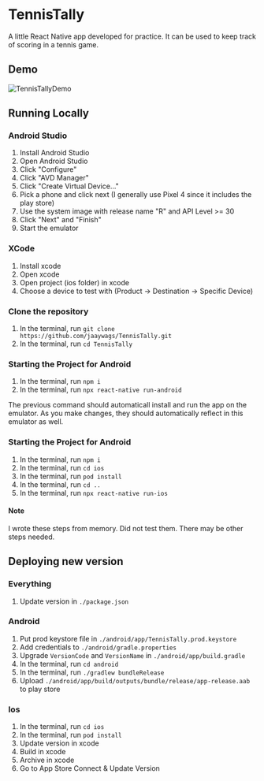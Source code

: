 # TennisTally

A little React Native app developed for practice. It can be used to keep track of scoring in a tennis game.

## Demo

![TennisTallyDemo](https://user-images.githubusercontent.com/38050123/158088153-53570edf-67d9-4c80-b0c2-56a04a4bee87.gif)

## Running Locally

### Android Studio

1. Install Android Studio
2. Open Android Studio
3. Click "Configure"
4. Click "AVD Manager"
5. Click "Create Virtual Device..."
6. Pick a phone and click next (I generally use Pixel 4 since it includes the play store)
7. Use the system image with release name "R" and API Level >= 30
8. Click "Next" and "Finish"
9. Start the emulator

### XCode

1. Install xcode
2. Open xcode
3. Open project (ios folder) in xcode
4. Choose a device to test with (Product -> Destination -> Specific Device)

### Clone the repository

1. In the terminal, run `git clone https://github.com/jaaywags/TennisTally.git`
2. In the terminal, run `cd TennisTally`

### Starting the Project for Android

1. In the terminal, run `npm i`
2. In the terminal, run `npx react-native run-android`

The previous command should automaticall install and run the app on the emulator. As you make changes, they should automatically reflect in this emulator as well.

### Starting the Project for Android

1. In the terminal, run `npm i`
2. In the terminal, run `cd ios`
3. In the terminal, run `pod install`
4. In the terminal, run `cd ..`
5. In the terminal, run `npx react-native run-ios`

#### Note

I wrote these steps from memory. Did not test them. There may be other steps needed.

## Deploying new version

### Everything

1. Update version in `./package.json`

### Android

1. Put prod keystore file in `./android/app/TennisTally.prod.keystore`
2. Add credentials to `./android/gradle.properties`
3. Upgrade `VersionCode` and `VersionName` in `./android/app/build.gradle`
4. In the terminal, run `cd android`
5. In the terminal, run `./gradlew bundleRelease`
6. Upload `./android/app/build/outputs/bundle/release/app-release.aab` to play store

### Ios

1. In the terminal, run `cd ios`
2. In the terminal, run `pod install`
3. Update version in xcode
4. Build in xcode
5. Archive in xcode
6. Go to App Store Connect & Update Version
